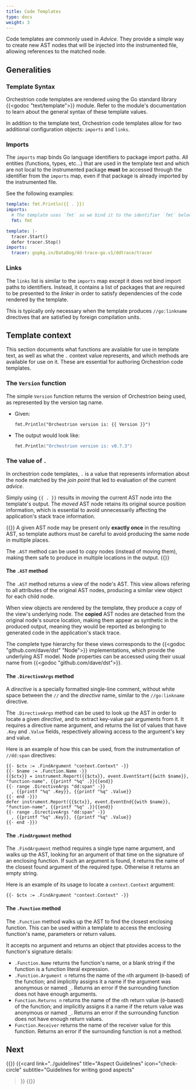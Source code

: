 ```yaml
---
title: Code Templates
type: docs
weight: 3
---
```


Code templates are commonly used in _Advice_. They provide a simple way to
create new AST nodes that will be injected into the instrumented file, allowing
references to the matched node.

## Generalities

### Template Syntax

Orchestrion code templates are rendered using the Go standard library
{{<godoc "text/template">}} module. Refer to the module's documentation to learn
about the general syntax of these template values.

In addition to the template text, Orchestrion code templates allow for two
additional configuration objects: `imports` and `links`.

### Imports

The `imports` map binds Go language identifiers to package import paths. All
entities (functions, types, etc...) that are used in the template text and
which are not local to the instrumented package **must** be accessed through the
identifier from the `imports` map, even if that package is already imported by
the instrumented file.

See the following examples:

```yaml
template: fmt.Println({{ . }})
imports:
  # The template uses `fmt` so we bind it to the identifier `fmt` below.
  fmt: fmt
```

```yaml
template: |-
  tracer.Start()
  defer tracer.Stop()
imports:
  tracer: gopkg.in/DataDog/dd-trace-go.v1/ddtrace/tracer
```

### Links

The `links` list is similar to the `imports` map except it does not bind import
paths to identifiers. Instead, it contains a list of packages that are required
to be presented to the _linker_ in order to satisfy dependencies of the code
rendered by the template.

This is typically only necessary when the template produces `//go:linkname`
directives that are satisfied by foreign compilation units.

## Template context

This section documents what functions are available for use in template text, as
well as what the `.` context value represents, and which methods are
available for use on it. These are essential for authoring Orchestrion code
templates.

### The `Version` function

The simple `Version` function returns the version of Orchestrion being used, as
represented by the version tag name.

* Given:
  ```go-template
  fmt.Println("Orchestrion version is: {{ Version }}")
  ```
* The output would look like:
  ```go
  fmt.Println("Orchestrion version is: v0.7.3")
  ```

### The value of `.`

In orchestrion code templates, `.` is a value that represents information about
the node matched by the *join point* that led to evaluation of the current
*advice*.

Simply using `{{ . }}` results in *moving* the current AST node into the
template's output. The *moved* AST node retains its original source position
information, which is essential to avoid unnecessarily affecting the
application's stack trace information.

{{<callout type="important">}}
A given AST node may be present only **exactly once** in the resulting AST, so
template authors must be careful to avoid producing the same node in multiple
places.

The `.AST` method can be used to *copy* nodes (instead of moving them), making
them safe to produce in multiple locations in the output.
{{</callout>}}

#### The `.AST` method

The `.AST` method returns a view of the node's AST. This view allows refering
to all attributes of the original AST nodes, producing a similar view object for
each child node.

When view objects are rendered by the template, they produce a *copy* of the
view's underlying node. The **copied** AST nodes are detached from the original
node's source location, making them appear as synthetic in the produced output,
meaning they would be reported as belonging to generated code in the
application's stack trace.

The complete type hierarchy for these views corresponds to the
{{<godoc "github.com/dave/dst" "Node">}} implementations, which provide the
underlying AST model. Node properties can be accessed using their usual name
from {{<godoc "github.com/dave/dst">}}.

#### The `.DirectiveArgs` method

A *directive* is a specially formatted single-line comment, without white space
between the `//` and the *directive* name, similar to the `//go:linkname`
directive.

The `.DirectiveArgs` method can be used to look up the AST in order to locate a
given *directive*, and to extract key-value pair arguments from it. It requires
a directive name argument, and returns the list of values that have `.Key` and
`.Value` fields, respectively allowing access to the argument's key and value.

Here is an example of how this can be used, from the instrumentation of
`//dd:span` directives:

```go-template
{{- $ctx := .FindArgument "context.Context" -}}
{{- $name := .Function.Name -}}
{{$ctx}} = instrument.Report({{$ctx}}, event.EventStart{{with $name}}, "function-name", {{printf "%q" .}}{{end}}
{{- range .DirectiveArgs "dd:span" -}}
  , {{printf "%q" .Key}}, {{printf "%q" .Value}}
{{- end -}})
defer instrument.Report({{$ctx}}, event.EventEnd{{with $name}}, "function-name", {{printf "%q" .}}{{end}}
{{- range .DirectiveArgs "dd:span" -}}
  , {{printf "%q" .Key}}, {{printf "%q" .Value}}
{{- end -}})
```

#### The `.FindArgument` method

The `.FindArgument` method requires a single type name argument, and walks up
the AST, looking for an argument of that time on the signature of an enclosing
function. If such an argument is found, it returns the name of the closest found
argument of the required type. Otherwise it returns an empty string.

Here is an example of its usage to locate a `context.Context` argument:
```go-template
{{- $ctx := .FindArgument "context.Context" -}}
```

#### The `.Function` method

The `.Function` method walks up the AST to find the closest enclosing function.
This can be used within a template to access the enclosing function's name,
parameters or return values.

It accepts no argument and returns an object that ptovides access to the
function's signature details:

- `.Function.Name` returns the function's name, or a blank string if the
  function is a function literal expression.
- `.Function.Argument n` returns the name of the `n`th argument (`0`-based) of
  the function; and implicitly assigns it a name if the argument was anonymous
  or named `_`. Returns an error if the surrounding function does not have
  enough arguments.
- `Function.Returns n` returns the name of the `n`th return value (`0`-based) of
  the function; and implicitly assigns it a name if the return value was
  anonymous or named `_`. Returns an error if the surrounding function does not
  have enough return values.
- `Function.Receiver` returns the name of the receiver value for this function.
  Returns an error if the surrounding function is not a method.

## Next

{{<cards>}}
  {{<card
    link="../guidelines"
    title="Aspect Guidelines"
    icon="check-circle"
    subtitle="Guidelines for writing good aspects"
  >}}
{{</cards>}}
